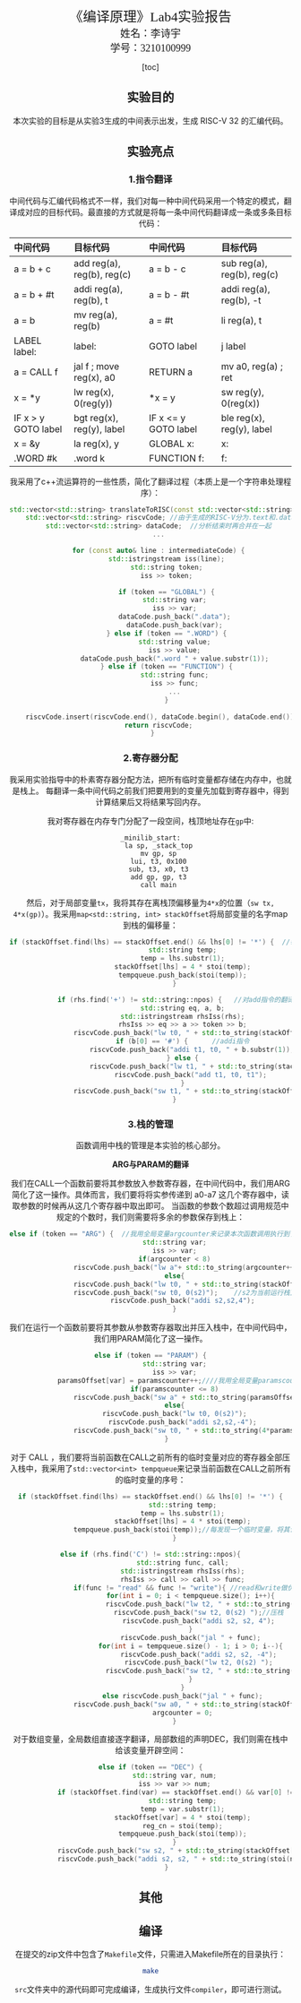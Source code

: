 <center>
  <font face="黑体" size = 5>
    《编译原理》Lab4实验报告
  </font>
  <center><font face="楷体" size = 4>
    姓名：李诗宇
  </font>
  <center><font face="楷体" size = 4>
    学号：3210100999
  </font>
</center> 



[toc]

## 实验目的

本次实验的目标是从实验3生成的中间表示出发，生成 RISC-V 32 的汇编代码。

## 实验亮点

### 1.指令翻译

中间代码与汇编代码格式不一样，我们对每一种中间代码采用一个特定的模式，翻译成对应的目标代码。最直接的方式就是将每一条中间代码翻译成一条或多条目标代码：

| 中间代码            | 目标代码                   | 中间代码             | 目标代码                   |
| :------------------ | :------------------------- | :------------------- | :------------------------- |
| a = b + c           | add reg(a), reg(b), reg(c) | a = b - c            | sub reg(a), reg(b), reg(c) |
| a = b + #t          | addi reg(a), reg(b), t     | a = b - #t           | addi reg(a), reg(b), -t    |
| a = b               | mv reg(a), reg(b)          | a = #t               | li reg(a), t               |
| LABEL label:        | label:                     | GOTO label           | j label                    |
| a = CALL f          | jal f ; move reg(x), a0    | RETURN a             | mv a0, reg(a) ; ret        |
| x = *y              | lw reg(x), 0(reg(y))       | *x = y               | sw reg(y), 0(reg(x))       |
| IF x > y GOTO label | bgt reg(x), reg(y), label  | IF x <= y GOTO label | ble reg(x), reg(y), label  |
| x = &y              | la reg(x), y               | GLOBAL x:            | x:                         |
| .WORD #k            | .word k                    | FUNCTION f:          | f:                         |

我采用了c++流运算符的一些性质，简化了翻译过程（本质上是一个字符串处理程序）：

```c++
std::vector<std::string> translateToRISC(const std::vector<std::string>& intermediateCode) {
    std::vector<std::string> riscvCode;	//由于生成的RISC-V分为.text和.data两段，我将分析中间代码的结果分别存在riscvCode与dataCode
    std::vector<std::string> dataCode;	//分析结束时再合并在一起
    ...

    for (const auto& line : intermediateCode) {
        std::istringstream iss(line);
        std::string token;
        iss >> token;

        if (token == "GLOBAL") {
            std::string var;
            iss >> var;
            dataCode.push_back(".data");
            dataCode.push_back(var);
        } else if (token == ".WORD") {
            std::string value;
            iss >> value;
            dataCode.push_back(".word " + value.substr(1));
        } else if (token == "FUNCTION") {
            std::string func;
            iss >> func;
            ...
        }
                
    riscvCode.insert(riscvCode.end(), dataCode.begin(), dataCode.end());	
    return riscvCode;
 }
```

### 2.寄存器分配

我采用实验指导中的朴素寄存器分配方法，把所有临时变量都存储在内存中，也就是栈上。 每翻译一条中间代码之前我们把要用到的变量先加载到寄存器中，得到计算结果后又将结果写回内存。

我对寄存器在内存专门分配了一段空间，栈顶地址存在`gp`中:

```assembly
_minilib_start:
    la sp, _stack_top
    mv gp, sp
    lui, t3, 0x100
    sub, t3, x0, t3
    add gp, gp, t3
    call main
```

然后，对于局部变量`tx`，我将其存在离栈顶偏移量为`4*x`的位置（`sw tx, 4*x(gp)`）。我采用`map<std::string, int> stackOffset`将局部变量的名字map到栈的偏移量：

```c++
if (stackOffset.find(lhs) == stackOffset.end() && lhs[0] != '*') {	//每当发现一个新的局部变量被定义
                std::string temp;
                temp = lhs.substr(1);
                stackOffset[lhs] = 4 * stoi(temp);
                tempqueue.push_back(stoi(temp));
            }

            if (rhs.find('+') != std::string::npos) {	//对add指令的翻译
                std::string eq, a, b;
                std::istringstream rhsIss(rhs);
                rhsIss >> eq >> a >> token >> b;
                riscvCode.push_back("lw t0, " + std::to_string(stackOffset[a]) + "(gp)");
                if (b[0] == '#') {		//addi指令
                    riscvCode.push_back("addi t1, t0, " + b.substr(1));
                } else {
                    riscvCode.push_back("lw t1, " + std::to_string(stackOffset[b]) + "(gp)");
                    riscvCode.push_back("add t1, t0, t1");
                }
                riscvCode.push_back("sw t1, " + std::to_string(stackOffset[lhs]) + "(gp)");
            }
```

### 3.栈的管理

函数调用中栈的管理是本实验的核心部分。

**ARG与PARAM的翻译**

我们在CALL一个函数前要将其参数放入参数寄存器，在中间代码中，我们用ARG简化了这一操作。具体而言，我们要将将实参传递到 a0-a7 这几个寄存器中，读取参数的时候再从这几个寄存器中取出即可。 当函数的参数个数超过调用规范中规定的个数时，我们则需要将多余的参数保存到栈上：

```c++
else if (token == "ARG") {	//我用全局变量argcounter来记录本次函数调用执行到了第几个参数
            std::string var;
            iss >> var;
            if(argcounter < 8)
                riscvCode.push_back("lw a"+ std::to_string(argcounter++) + ", " + std::to_string(stackOffset[var]) + "(gp)");
            else{
                riscvCode.push_back("lw t0, " + std::to_string(stackOffset[var]) + "(gp)");
                riscvCode.push_back("sw t0, 0(s2)");	//s2为当前运行栈顶指针
                riscvCode.push_back("addi s2,s2,4");
            }
```

我们在运行一个函数前要将其参数从参数寄存器取出并压入栈中，在中间代码中，我们用PARAM简化了这一操作。

```c++
else if (token == "PARAM") {
            std::string var;
            iss >> var;
            paramsOffset[var] = paramscounter++;////我用全局变量paramscounter来记录本次函数压参入栈执行到了第几个参数
            if(paramscounter <= 8)
                riscvCode.push_back("sw a" + std::to_string(paramsOffset[var]) + ", " + std::to_string(4*paramsOffset[var]+8) + "(sp)");
            else{
                riscvCode.push_back("lw t0, 0(s2)");	
                riscvCode.push_back("addi s2,s2,-4");
                riscvCode.push_back("sw t0, " + std::to_string(4*paramsOffset[var]+8) + "(sp)");
        }
```

对于 CALL ，我们要将当前函数在CALL之前所有的临时变量对应的寄存器全部压入栈中，我采用了`std::vector<int> tempqueue`来记录当前函数在CALL之前所有的临时变量的序号：

```c++
if (stackOffset.find(lhs) == stackOffset.end() && lhs[0] != '*') {
                std::string temp;
                temp = lhs.substr(1);
                stackOffset[lhs] = 4 * stoi(temp);
                tempqueue.push_back(stoi(temp));//每发现一个临时变量，将其记录
            }
```

```c++
else if (rhs.find('C') != std::string::npos){
                std::string func, call;
                std::istringstream rhsIss(rhs);
                rhsIss >> call >> call >> func;
                if(func != "read" && func != "write"){ //read和write做优化，不需要压栈
                    for(int i = 0; i < tempqueue.size(); i++){
                        riscvCode.push_back("lw t2, " + std::to_string(4*tempqueue[i]) + "(gp)");
                        riscvCode.push_back("sw t2, 0(s2) ");//压栈
                        riscvCode.push_back("addi s2, s2, 4");
                    }
                    riscvCode.push_back("jal " + func);
                    for(int i = tempqueue.size() - 1; i > 0; i--){
                        riscvCode.push_back("addi s2, s2, -4");
                        riscvCode.push_back("lw t2, 0(s2) ");
                        riscvCode.push_back("sw t2, " + std::to_string(4*tempqueue[i]) + "(gp)");//函数调用返回后弹栈恢复
                    }
                }
                else riscvCode.push_back("jal " + func);
                riscvCode.push_back("sw a0, " + std::to_string(stackOffset[lhs]) + "(gp)");
                argcounter = 0;
            }
```

对于数组变量，全局数组直接逐字翻译，局部数组的声明DEC，我们则需在栈中给该变量开辟空间：

```c++
else if (token == "DEC") {
            std::string var, num;
            iss >> var >> num;
            if (stackOffset.find(var) == stackOffset.end() && var[0] != '*') {
                std::string temp;
                temp = var.substr(1);
                stackOffset[var] = 4 * stoi(temp);
                reg_cn = stoi(temp);
                tempqueue.push_back(stoi(temp));
            }
            riscvCode.push_back("sw s2, " + std::to_string(stackOffset[var]) + "(gp)");//将当前栈指针作为数组变量的首地址
            riscvCode.push_back("addi s2, s2, " + std::to_string(stoi(num.substr(1))));//按照数组size更新栈指针
        }
```

## 其他

## 编译

在提交的zip文件中包含了`Makefile`文件，只需进入Makefile所在的目录执行：

```bash
make
```

`src`文件夹中的源代码即可完成编译，生成执行文件`compiler`，即可进行测试。